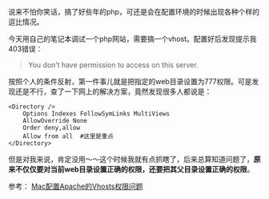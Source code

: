 说来不怕你笑话，搞了好些年的php，可还是会在配置环境的时候出现各种个样的逗比情况。
<!-- more -->
今天用自己的笔记本调试一个php网站，需要搞一个vhost。配置好后发现提示我403错误：

> You don’t have permission to access on this server.
	

按照个人的条件反射，第一件事儿就是把指定的web目录设置为777权限。可是发现还是不行，查了一下网上的解决方案，竟然发现很多人都说是：

	<Directory />
		Options Indexes FollowSymLinks MultiViews
        AllowOverride None
        Order deny,allow
        Allow from all	#这里是重点
    </Directory>
    
但是对我来说，肯定没用～～这个时候我就有点抓瞎了，后来总算知道问题了，**原来不仅仅要对当前web目录设置正确的权限，还要把其父目录设置正确的权限**。

参考：
[Mac配置Apache的Vhosts权限问题](http://www.orzcc.com/2011/07/641629.html)